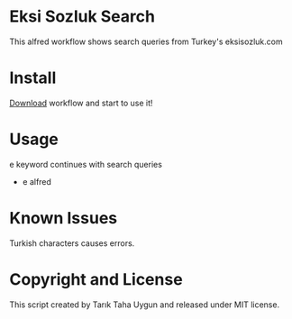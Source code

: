 # Eksi Sozluk Search
This alfred workflow shows search queries from Turkey's eksisozluk.com 

# Install
[Download](https://github.com/ttuygun/alfred-eksi-sozluk-workflow/blob/master/Ekşi%20Sözlük.alfredworkflow) workflow and start to use it!

# Usage
e keyword continues with search queries
* e alfred

# Known Issues
Turkish characters causes errors. 

# Copyright and License
This script created by Tarık Taha Uygun and released under MIT license.
